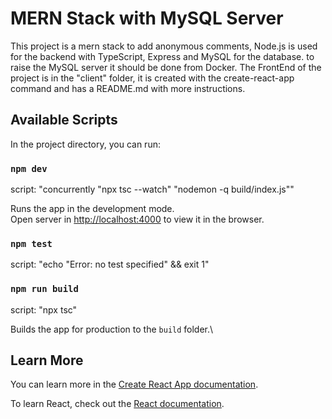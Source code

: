 # MERN Stack with MySQL Server

This project is a mern stack to add anonymous comments, Node.js is used for the backend with TypeScript, Express and MySQL for the database. to raise the MySQL server it should be done from Docker. The FrontEnd of the project is in the "client" folder, it is created with the create-react-app command and has a README.md with more instructions.

## Available Scripts

In the project directory, you can run:

### `npm dev`

script: "concurrently \"npx tsc --watch\" \"nodemon -q build/index.js\""

Runs the app in the development mode.\
Open server in [http://localhost:4000](http://localhost:4000) to view it in the browser.

### `npm test`

script: "echo \"Error: no test specified\" && exit 1"

### `npm run build`

script: "npx tsc"

Builds the app for production to the `build` folder.\

## Learn More

You can learn more in the [Create React App documentation](https://facebook.github.io/create-react-app/docs/getting-started).

To learn React, check out the [React documentation](https://reactjs.org/).

